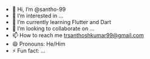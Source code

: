 - 👋 Hi, I’m @santho-99
- 👀 I’m interested in ...
- 🌱 I’m currently learning Flutter and Dart
- 💞️ I’m looking to collaborate on ...
- 📫 How to reach me trsanthoshkumar99@gmail.com
- 😄 Pronouns: He/Him
- ⚡ Fun fact: ...

<!---
santho-99/santho-99 is a ✨ special ✨ repository because its `README.md` (this file) appears on your GitHub profile.
You can click the Preview link to take a look at your changes.
--->
